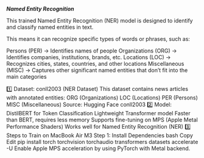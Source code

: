 ***Named Entity Recognition***


This trained Named Entity Recognition (NER) model is designed to identify and classify named entities in text. 

This means it can recognize specific types of words or phrases, such as:

Persons (PER) → Identifies names of people
Organizations (ORG) → Identifies companies, institutions, brands, etc.
Locations (LOC) → Recognizes cities, states, countries, and other locations
Miscellaneous (MISC) → Captures other significant named entities that don’t fit into the main categories


1️⃣ Dataset: conll2003 (NER Dataset)
This dataset contains news articles with annotated entities:
ORG (Organizations)
LOC (Locations)
PER (Persons)
MISC (Miscellaneous)
Source: Hugging Face conll2003
2️⃣ Model: DistilBERT for Token Classification
Lightweight Transformer model
Faster than BERT, requires less memory
Supports fine-tuning on MPS (Apple Metal Performance Shaders)
Works well for Named Entity Recognition (NER)
3️⃣ Steps to Train on MacBook Air M3
Step 1: Install Dependencies
bash
Copy
Edit
pip install torch torchvision torchaudio transformers datasets accelerate -U
Enable Apple MPS acceleration by using PyTorch with Metal backend.
